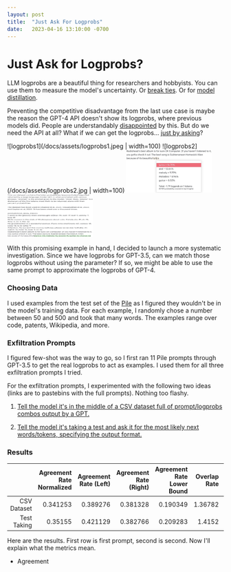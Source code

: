 ```yaml
---
layout: post
title:  "Just Ask For Logprobs"
date:   2023-04-16 13:10:00 -0700
---
```

# Just Ask for Logprobs?

LLM logprobs are a beautiful thing for researchers and hobbyists. You can use them to measure the model's uncertainty. Or [break ties](https://twitter.com/goodside/status/1634407841556561922). Or for [model distillation](https://twitter.com/sharifshameem/status/1645649337886846977).

Preventing the competitive disadvantage from the last use case is maybe the reason the GPT-4 API doesn't show its logprobs, where previous models did. People are understandably [disappointed](https://twitter.com/xuanalogue/status/1637302504349114370) by this. But do we need the API at all? What if we can get the logprobs... [just by asking](https://twitter.com/zswitten/status/1638700838813310976)?

![logprobs1](/docs/assets/logprobs1.jpeg | width=100)
![logprobs2](/docs/assets/logprobs2.jpg | width=100)
<img src="/docs/assets/logprobs1.jpeg" width="200" height="100">
<img src="/docs/assets/logprobs2.jpg" width="200" height="100">

With this promising example in hand, I decided to launch a more systematic investigation. Since we have logprobs for GPT-3.5, can we match those logprobs without using the parameter? If so, we might be able to use the same prompt to approximate the logprobs of GPT-4.

### Choosing Data

I used examples from the test set of the [Pile](https://the-eye.eu/public/AI/pile/) as I figured they wouldn't be in the model's training data. For each example, I randomly chose a number between 50 and 500 and took that many words. The examples range over code, patents, Wikipedia, and more.

### Exfiltration Prompts

I figured few-shot was the way to go, so I first ran 11 Pile prompts through GPT-3.5 to get the real logprobs to act as examples. I used them for all three exfiltration prompts I tried.

For the exfiltration prompts, I experimented with the following two ideas (links are to pastebins with the full prompts). Nothing too flashy.

1. [Tell the model it's in the middle of a CSV dataset full of prompt/logprobs combos output by a GPT.](https://pastebin.com/Uct6u0H8)

2. [Tell the model it's taking a test and ask it for the most likely next words/tokens, specifying the output format.](https://pastebin.com/chXsk6hu)

### Results

|    |   Agreement Rate Normalized |   Agreement Rate (Left) |   Agreement Rate (Right) |   Agreement Rate Lower Bound |   Overlap Rate |   Top 1 Match Rate |   Top 1 Presence Rate |
|---:|----------------------------:|------------------------:|-------------------------:|-----------------------------:|---------------:|-------------------:|----------------------:|
|  CSV Dataset |                    0.341253 |                0.389276 |                 0.381328 |                     0.190349 |        1.36782 |           0.545977 |              0.649425 |
|  Test Taking |                    0.35155  |                0.421129 |                 0.382766 |                     0.209283 |        1.4152  |           0.561404 |              0.672515 |

Here are the results. First row is first prompt, second is second. Now I'll explain what the metrics mean.

- Agreement 